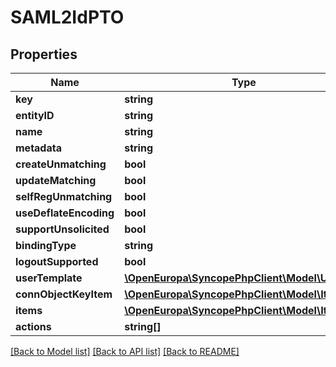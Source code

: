# SAML2IdPTO

## Properties
Name | Type | Description | Notes
------------ | ------------- | ------------- | -------------
**key** | **string** |  | [optional] 
**entityID** | **string** |  | [optional] 
**name** | **string** |  | [optional] 
**metadata** | **string** |  | [optional] 
**createUnmatching** | **bool** |  | [optional] 
**updateMatching** | **bool** |  | [optional] 
**selfRegUnmatching** | **bool** |  | [optional] 
**useDeflateEncoding** | **bool** |  | [optional] 
**supportUnsolicited** | **bool** |  | [optional] 
**bindingType** | **string** |  | [optional] 
**logoutSupported** | **bool** |  | [optional] 
**userTemplate** | [**\OpenEuropa\SyncopePhpClient\Model\UserTO**](UserTO.md) |  | [optional] 
**connObjectKeyItem** | [**\OpenEuropa\SyncopePhpClient\Model\ItemTO**](ItemTO.md) |  | [optional] 
**items** | [**\OpenEuropa\SyncopePhpClient\Model\ItemTO[]**](ItemTO.md) |  | [optional] 
**actions** | **string[]** |  | [optional] 

[[Back to Model list]](../README.md#documentation-for-models) [[Back to API list]](../README.md#documentation-for-api-endpoints) [[Back to README]](../README.md)



